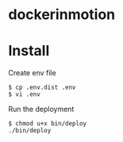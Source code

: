 # dockerinmotion

# Install
Create env file
```
$ cp .env.dist .env
$ vi .env
```

Run the deployment
```
$ chmod u+x bin/deploy
./bin/deploy
```